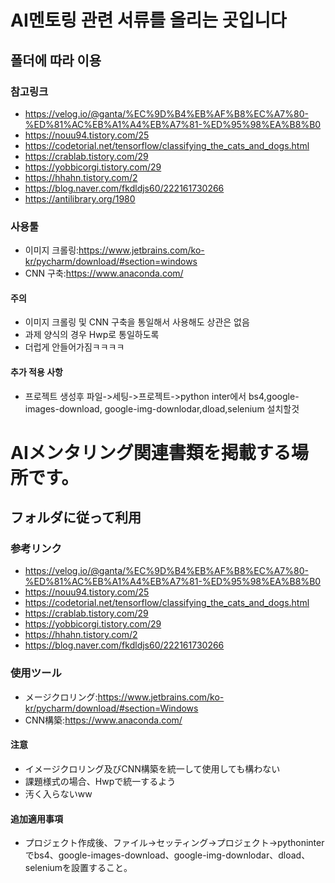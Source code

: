 # AI멘토링 관련 서류를 올리는 곳입니다
## 폴더에 따라 이용
### 참고링크
* https://velog.io/@ganta/%EC%9D%B4%EB%AF%B8%EC%A7%80-%ED%81%AC%EB%A1%A4%EB%A7%81-%ED%95%98%EA%B8%B0
* https://nouu94.tistory.com/25
* https://codetorial.net/tensorflow/classifying_the_cats_and_dogs.html
* https://crablab.tistory.com/29
* https://yobbicorgi.tistory.com/29
* https://hhahn.tistory.com/2
* https://blog.naver.com/fkdldjs60/222161730266
* https://antilibrary.org/1980

### 사용툴
* 이미지 크롤링:https://www.jetbrains.com/ko-kr/pycharm/download/#section=windows
* CNN 구축:https://www.anaconda.com/

#### 주의
* 이미지 크롤링 및 CNN 구축을 통일해서 사용해도 상관은 없음
* 과제 양식의 경우 Hwp로 통일하도록
* 더럽게 안들어가짐ㅋㅋㅋㅋ

#### 추가 적용 사항
* 프로젝트 생성후 파일->세팅->프로젝트->python inter에서 bs4,google-images-download, google-img-downlodar,dload,selenium 설치할것

# AIメンタリング関連書類を掲載する場所です。
## フォルダに従って利用
### 参考リンク
* https://velog.io/@ganta/%EC%9D%B4%EB%AF%B8%EC%A7%80-%ED%81%AC%EB%A1%A4%EB%A7%81-%ED%95%98%EA%B8%B0
* https://nouu94.tistory.com/25
* https://codetorial.net/tensorflow/classifying_the_cats_and_dogs.html
* https://crablab.tistory.com/29
* https://yobbicorgi.tistory.com/29
* https://hhahn.tistory.com/2
* https://blog.naver.com/fkdldjs60/222161730266

### 使用ツール
* メージクロリング:https://www.jetbrains.com/ko-kr/pycharm/download/#section=Windows
* CNN構築:https://www.anaconda.com/

#### 注意
* イメージクロリング及びCNN構築を統一して使用しても構わない
* 課題様式の場合、Hwpで統一するよう
* 汚く入らないww

#### 追加適用事項
* プロジェクト作成後、ファイル->セッティング->プロジェクト->pythoninterでbs4、google-images-download、google-img-downlodar、dload、seleniumを設置すること。

